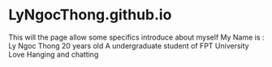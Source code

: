 # LyNgocThong.github.io
This will the page allow some specifics introduce about myself
My Name is : Ly Ngoc Thong
20 years old
A undergraduate student of FPT University 
Love Hanging and chatting

